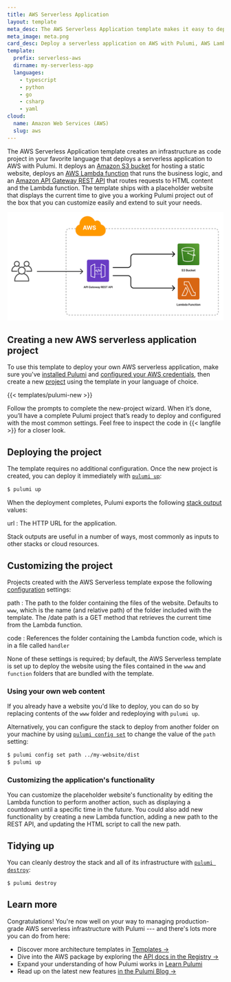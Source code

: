 ```yaml
---
title: AWS Serverless Application
layout: template
meta_desc: The AWS Serverless Application template makes it easy to deploy a serverless application on AWS with Pulumi, AWS Lambda functions, and Amazon API Gateway.
meta_image: meta.png
card_desc: Deploy a serverless application on AWS with Pulumi, AWS Lambda, and Amazon API Gateway.
template:
  prefix: serverless-aws
  dirname: my-serverless-app
  languages:
    - typescript
    - python
    - go
    - csharp
    - yaml
cloud:
  name: Amazon Web Services (AWS)
  slug: aws
---
```


The AWS Serverless Application template creates an infrastructure as code project in your favorite language that deploys a serverless application to AWS with Pulumi. It deploys an [Amazon S3 bucket](/registry/packages/aws/api-docs/s3/bucket) for hosting a static website, deploys an [AWS Lambda function](/registry/packages/aws/api-docs/lambda/function) that runs the business logic, and an [Amazon API Gateway REST API](/registry/packages/aws/api-docs/apigateway/restapi) that routes requests to HTML content and the Lambda function. The template ships with a placeholder website that displays the current time to give you a working Pulumi project out of the box that you can customize easily and extend to suit your needs.

![An architecture diagram of the Pulumi AWS Serverless Website template](./architecture.png)

## Creating a new AWS serverless application project

To use this template to deploy your own AWS serverless application, make sure you've [installed Pulumi](/docs/get-started/install) and [configured your AWS credentials](/registry/packages/aws/installation-configuration), then create a new [project](/docs/intro/concepts/project) using the template in your language of choice.

{{< templates/pulumi-new >}}

Follow the prompts to complete the new-project wizard. When it’s done, you’ll have a complete Pulumi project that’s ready to deploy and configured with the most common settings. Feel free to inspect the code in {{< langfile >}} for a closer look.

## Deploying the project

The template requires no additional configuration. Once the new project is created, you can deploy it immediately with [`pulumi up`](/docs/reference/cli/pulumi_up):

```bash
$ pulumi up
```

When the deployment completes, Pulumi exports the following [stack output](/docs/intro/concepts/stack#outputs) values:

url
: The HTTP URL for the application.

Stack outputs are useful in a number of ways, most commonly as inputs to other stacks or cloud resources.

## Customizing the project

Projects created with the AWS Serverless template expose the following [configuration](/docs/intro/concepts/config) settings:

path
: The path to the folder containing the files of the website. Defaults to `www`, which is the name (and relative path) of the folder included with the template. The /date path is a GET method that retrieves the current time from the Lambda function.

code
: References the folder containing the Lambda function code, which is in a file called `handler`

None of these settings is required; by default, the AWS Serverless template is set up to deploy the website using the files contained in the `www` and `function` folders that are bundled with the template.

### Using your own web content

If you already have a website you'd like to deploy, you can do so by replacing contents of the `www` folder and redeploying with `pulumi up`.

Alternatively, you can configure the stack to deploy from another folder on your machine by using [`pulumi config set`](/docs/reference/cli/pulumi_config_set) to change the value of the `path` setting:

```bash
$ pulumi config set path ../my-website/dist
$ pulumi up
```

### Customizing the application's functionality

You can customize the placeholder website's functionality by editing the Lambda function to perform another action, such as displaying a countdown until a specific time in the future. You could also add new functionality by creating a new Lambda function, adding a new path to the REST API, and updating the HTML script to call the new path.

## Tidying up

You can cleanly destroy the stack and all of its infrastructure with [`pulumi destroy`](/docs/reference/cli/pulumi_destroy):

```bash
$ pulumi destroy
```

## Learn more

Congratulations! You're now well on your way to managing  production-grade AWS serverless infrastructure with Pulumi --- and there's lots more you can do from here:

* Discover more architecture templates in [Templates &rarr;](/templates)
* Dive into the AWS package by exploring the [API docs in the Registry &rarr;](/registry/packages/aws)
* Expand your understanding of how Pulumi works in [Learn Pulumi](/learn)
* Read up on the latest new features [in the Pulumi Blog &rarr;](/blog/tag/serverless)
